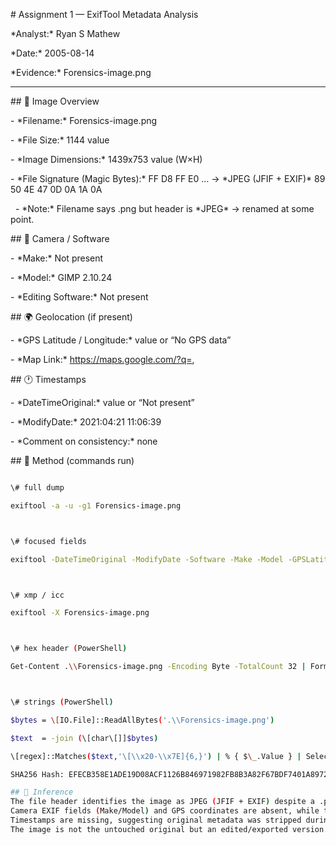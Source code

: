\# Assignment 1 — ExifTool Metadata Analysis



\*Analyst:\* Ryan S Mathew  

\*Date:\* 2005-08-14  

\*Evidence:\* Forensics-image.png



---



\## 🔎 Image Overview

\- \*Filename:\* Forensics-image.png

\- \*File Size:\* 1144 value

\- \*Image Dimensions:\* 1439x753 value (W×H)

\- \*File Signature (Magic Bytes):\* FF D8 FF E0 … → \*JPEG (JFIF + EXIF)\* 89 50 4E 47 0D 0A 1A 0A

&nbsp; - \*Note:\* Filename says .png but header is \*JPEG\* → renamed at some point.



\## 📸 Camera / Software

\- \*Make:\* Not present

\- \*Model:\* GIMP 2.10.24

\- \*Editing Software:\* Not present



\## 🌍 Geolocation (if present)

\- \*GPS Latitude / Longitude:\* value or “No GPS data”

\- \*Map Link:\* https://maps.google.com/?q=<lat>,<lon>  <!-- use: exiftool -c "%.8f" -->



\## 🕐 Timestamps

\- \*DateTimeOriginal:\* value or “Not present”

\- \*ModifyDate:\* 2021:04:21 11:06:39

\- \*Comment on consistency:\* none



\## 🧰 Method (commands run)

```bash

\# full dump

exiftool -a -u -g1 Forensics-image.png



\# focused fields

exiftool -DateTimeOriginal -ModifyDate -Software -Make -Model -GPSLatitude -GPSLongitude -GPSAltitude Forensics-image.png



\# xmp / icc

exiftool -X Forensics-image.png



\# hex header (PowerShell)

Get-Content .\\Forensics-image.png -Encoding Byte -TotalCount 32 | Format-Hex



\# strings (PowerShell)

$bytes = \[IO.File]::ReadAllBytes('.\\Forensics-image.png')

$text  = -join (\[char\[]]$bytes)

\[regex]::Matches($text,'\[\\x20-\\x7E]{6,}') | % { $\_.Value } | Select -First 40

SHA256 Hash: EFECB358E1ADE19D08ACF1126B846971982FB8B3A82F67BDF7401A8972FD241A

## 🧠 Inference
The file header identifies the image as JPEG (JFIF + EXIF) despite a .png extension, indicating it was likely renamed. 
Camera EXIF fields (Make/Model) and GPS coordinates are absent, while the Software tag shows "GIMP 2.10.24", confirming the image was edited or exported using GIMP. 
Timestamps are missing, suggesting original metadata was stripped during editing. 
The image is not the untouched original but an edited/exported version.

